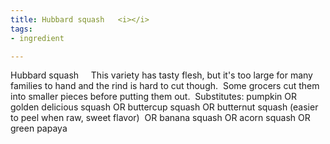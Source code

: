 ```yaml
---
title: Hubbard squash   <i></i>
tags:
- ingredient

---
```

Hubbard squash     This variety has tasty flesh, but it's too large for many families to hand and the rind is hard to cut though.  Some grocers cut them into smaller pieces before putting them out.  Substitutes: pumpkin OR golden delicious squash OR buttercup squash OR butternut squash (easier to peel when raw, sweet flavor)  OR banana squash OR acorn squash OR green papaya
